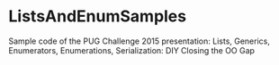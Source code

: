 # ListsAndEnumSamples
Sample code of the PUG Challenge 2015 presentation: Lists, Generics, Enumerators, Enumerations, Serialization: DIY Closing the OO Gap
